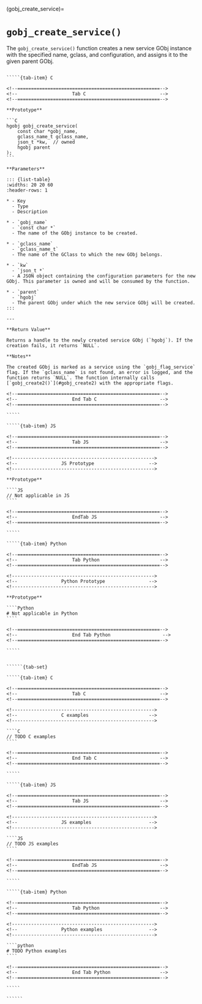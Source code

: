 <!-- ============================================================== -->
(gobj_create_service)=
# `gobj_create_service()`
<!-- ============================================================== -->

The `gobj_create_service()` function creates a new service GObj instance with the specified name, gclass, and configuration, and assigns it to the given parent GObj.

<!------------------------------------------------------------>
<!--                    Prototypes                          -->
<!------------------------------------------------------------>

``````{tab-set}

`````{tab-item} C

<!--====================================================-->
<!--                    Tab C                           -->
<!--====================================================-->

**Prototype**

```C
hgobj gobj_create_service(
    const char *gobj_name,
    gclass_name_t gclass_name,
    json_t *kw,  // owned
    hgobj parent
);
```

**Parameters**

::: {list-table}
:widths: 20 20 60
:header-rows: 1

* - Key
  - Type
  - Description

* - `gobj_name`
  - `const char *`
  - The name of the GObj instance to be created.

* - `gclass_name`
  - `gclass_name_t`
  - The name of the GClass to which the new GObj belongs.

* - `kw`
  - `json_t *`
  - A JSON object containing the configuration parameters for the new GObj. This parameter is owned and will be consumed by the function.

* - `parent`
  - `hgobj`
  - The parent GObj under which the new service GObj will be created.
:::

---

**Return Value**

Returns a handle to the newly created service GObj (`hgobj`). If the creation fails, it returns `NULL`.

**Notes**

The created GObj is marked as a service using the `gobj_flag_service` flag. If the `gclass_name` is not found, an error is logged, and the function returns `NULL`. The function internally calls [`gobj_create2()`](#gobj_create2) with the appropriate flags.

<!--====================================================-->
<!--                    End Tab C                       -->
<!--====================================================-->

`````

`````{tab-item} JS

<!--====================================================-->
<!--                    Tab JS                          -->
<!--====================================================-->

<!---------------------------------------------------->
<!--                JS Prototype                    -->
<!---------------------------------------------------->

**Prototype**

````JS
// Not applicable in JS
````

<!--====================================================-->
<!--                    EndTab JS                       -->
<!--====================================================-->

`````

`````{tab-item} Python

<!--====================================================-->
<!--                    Tab Python                      -->
<!--====================================================-->

<!---------------------------------------------------->
<!--                Python Prototype                -->
<!---------------------------------------------------->

**Prototype**

````Python
# Not applicable in Python
````

<!--====================================================-->
<!--                    End Tab Python                   -->
<!--====================================================-->

`````

``````

<!------------------------------------------------------------>
<!--                    Examples                            -->
<!------------------------------------------------------------>

```````{dropdown} Examples

``````{tab-set}

`````{tab-item} C

<!--====================================================-->
<!--                    Tab C                           -->
<!--====================================================-->

<!---------------------------------------------------->
<!--                C examples                      -->
<!---------------------------------------------------->

````C
// TODO C examples
````

<!--====================================================-->
<!--                    End Tab C                       -->
<!--====================================================-->

`````

`````{tab-item} JS

<!--====================================================-->
<!--                    Tab JS                          -->
<!--====================================================-->

<!---------------------------------------------------->
<!--                JS examples                     -->
<!---------------------------------------------------->

````JS
// TODO JS examples
````

<!--====================================================-->
<!--                    EndTab JS                       -->
<!--====================================================-->

`````

`````{tab-item} Python

<!--====================================================-->
<!--                    Tab Python                      -->
<!--====================================================-->

<!---------------------------------------------------->
<!--                Python examples                 -->
<!---------------------------------------------------->

````python
# TODO Python examples
````

<!--====================================================-->
<!--                    End Tab Python                  -->
<!--====================================================-->

`````

``````

```````
